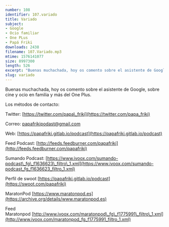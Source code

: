 ```yaml
---
number: 108
identifier: 107.variado
title: Variado
subject:
- Google
- Ocio familiar
- One PLus
- Papá Friki
downloads: 2438
filename: 107.Variado.mp3
mtime: 1576141077
size: 8997300
length: 526
excerpt: "Buenas muchachada, hoy os comento sobre el asistente de Google, sobre cine y ocio en familia y más del One Plus.\n\nLos métodos de contacto:  \n\nTwitter: [https://twitter.com/papa\\_friki](https://twitter.com/papa_friki)\n\nCorreo: [papafrikipodast@gmail.com](https://archive.org/details/papafrikipodast@gmail.com)\n\nWeb: [https://papafriki.gitlab.io/podcast](https://papafriki.gitlab.io/podcast)\n\nFeed Podcast: [http://feeds.feedburner.com/papafriki](http://feeds.feedburner.com/papafriki)\n\nSumando Podcast: [https://www.ivoox.com/sumando-podcast\\_fg\\_f1636623\\_filtro\\_1.xml](https://www.ivoox.com/sumando-podcast_fg_f1636623_filtro_1.xml)\n\nPerfil de swoot [https://papafriki.gitlab.io/podcast](https://swoot.com/papafriki)\n\nMaratonPod [https://www.maratonpod.es](https://archive.org/details/www.maratonpod.es)\n\nFeed Maratonpod [http://www.ivoox.com/maratonpod\\_fg\\_f1775991\\_filtro\\_1.xml](http://www.ivoox.com/maratonpod_fg_f1775991_filtro_1.xml)"
slug: variado
---
```

Buenas muchachada, hoy os comento sobre el asistente de Google, sobre cine y ocio en familia y más del One Plus.

Los métodos de contacto:

Twitter: [https://twitter.com/papa\_friki](https://twitter.com/papa_friki)

Correo: [papafrikipodast@gmail.com](https://archive.org/details/papafrikipodast@gmail.com)

Web: [https://papafriki.gitlab.io/podcast](https://papafriki.gitlab.io/podcast)

Feed Podcast: [http://feeds.feedburner.com/papafriki](http://feeds.feedburner.com/papafriki)

Sumando Podcast: [https://www.ivoox.com/sumando-podcast\_fg\_f1636623\_filtro\_1.xml](https://www.ivoox.com/sumando-podcast_fg_f1636623_filtro_1.xml)

Perfil de swoot [https://papafriki.gitlab.io/podcast](https://swoot.com/papafriki)

MaratonPod [https://www.maratonpod.es](https://archive.org/details/www.maratonpod.es)

Feed Maratonpod [http://www.ivoox.com/maratonpod\_fg\_f1775991\_filtro\_1.xml](http://www.ivoox.com/maratonpod_fg_f1775991_filtro_1.xml)